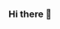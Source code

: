 ### Hi there 👋

<!--
**Aykhan-sh/Aykhan-sh** is a ✨ _special_ ✨ repository because its `README.md` (this file) appears on your GitHub profile.
<img src="https://road-to-kaggle-grandmaster.vercel.app/api/simple/aykhanpy">
Here are some ideas to get you started:

- 🔭 I’m currently working on ...
- 🌱 I’m currently learning ...
- 👯 I’m looking to collaborate on ...
- 🤔 I’m looking for help with ...
- 💬 Ask me about ...
- 📫 How to reach me: ...
- 😄 Pronouns: ...
- ⚡ Fun fact: ...
-->

